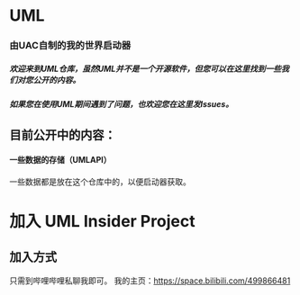 # UML
### 由UAC自制的我的世界启动器
##### 欢迎来到UML仓库，虽然UML并不是一个开源软件，但您可以在这里找到一些我们对您公开的内容。 
##### 如果您在使用UML期间遇到了问题，也欢迎您在这里发Issues。

## 目前公开中的内容：

#### 一些数据的存储（UMLAPI）
一些数据都是放在这个仓库中的，以便启动器获取。

# 加入 UML Insider Project

## 加入方式
只需到哔哩哔哩私聊我即可。
我的主页：https://space.bilibili.com/499866481

